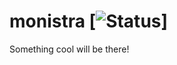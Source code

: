 # monistra [![Status](https://circleci.com/gh/rknguyen/monistra.svg?style=svg)]

Something cool will be there!
